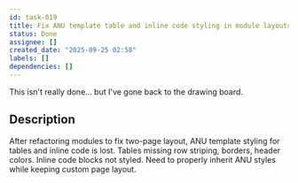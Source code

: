 ```yaml
---
id: task-019
title: Fix ANU template table and inline code styling in module layouts
status: Done
assignee: []
created_date: "2025-09-25 02:58"
labels: []
dependencies: []
---
```


This isn't really done... but I've gone back to the drawing board.

## Description

<!-- SECTION:DESCRIPTION:BEGIN -->

After refactoring modules to fix two-page layout, ANU template styling for
tables and inline code is lost. Tables missing row striping, borders, header
colors. Inline code blocks not styled. Need to properly inherit ANU styles while
keeping custom page layout.

<!-- SECTION:DESCRIPTION:END -->
